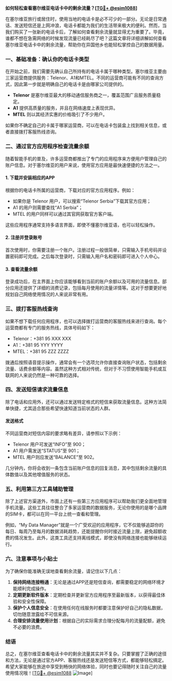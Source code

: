 **如何轻松查看塞尔维亚电话卡中的剩余流量？[[TG💪+ @esim1088](https://t.me/s/esim1088)]**

在塞尔维亚旅行或居住时，使用当地的电话卡是必不可少的一部分。无论是日常通话、发送短信还是上网冲浪，电话卡都能为我们的生活带来极大的便利。然而，当我们购买了一张新的电话卡后，了解如何查看剩余流量就显得尤为重要了。毕竟，谁都不想在急需网络的时候发现流量已经耗尽了吧？这篇文章将详细讲解如何查看塞尔维亚电话卡中的剩余流量，帮助你在异国他乡也能轻松掌控自己的数据用量。

### **一、基础准备：确认你的电话卡类型**

在开始之前，我们需要先确认自己所持有的电话卡属于哪种类型。塞尔维亚主要由三家运营商提供服务：Telenor、A1和MTEL。不同的运营商可能有不同的查询方式，因此第一步就是明确自己的电话卡是由哪家公司提供的。

- **Telenor** 是塞尔维亚最大的移动通信服务商之一，覆盖范围广且服务质量稳定。
- **A1** 提供高质量的服务，并且在网络速度上表现优异。
- **MTEL** 则以其经济实惠的价格吸引了不少用户。

如果你不确定自己的卡属于哪家运营商，可以在电话卡包装盒上找到相关信息，或者直接拨打客服热线咨询。

### **二、通过官方应用程序检查流量余额**

随着智能手机的普及，许多运营商都推出了专门的应用程序来方便用户管理自己的账户信息。对于塞尔维亚的用户来说，使用官方应用是最快速便捷的方法之一。

#### **1. 下载并安装相应的APP**
根据你的电话卡所属的运营商，下载对应的官方应用程序。例如：
- 如果你是 Telenor 用户，可以搜索“Telenor Serbia”下载其官方应用；
- A1 的用户则需要查找“A1 Serbia”；
- MTEL 的用户同样可以通过其官网获取官方客户端。

这些应用程序通常支持多语言界面，即使不懂塞尔维亚语，也可以轻松操作。

#### **2. 注册并登录账号**
首次使用时，你需要注册一个账户。注册过程一般很简单，只需输入手机号码并设置密码即可完成。之后每次登录时，只需输入用户名和密码即可进入个人中心。

#### **3. 查看流量余额**
登录成功后，在主界面上你应该能够看到当前的账户余额以及可用的流量信息。部分应用还提供了详细的消费记录，包括每月使用的流量详情等。这对于想要更好地规划自己网络使用情况的人来说非常有用。

### **三、拨打客服热线查询**

如果不想下载任何应用程序，也可以选择拨打运营商的客服热线来进行查询。每个运营商都有专门的服务热线，具体号码如下：

- Telenor：+381 95 XXX XXX
- A1：+381 95 YYY YYYY
- MTEL：+381 95 ZZZ ZZZZ

拨通后按照语音提示操作，通常会有一个选项允许你直接查询账户状态，包括剩余流量、话费余额等内容。虽然这种方式相对传统，但对于不习惯使用智能手机或互联网的人来说仍然是一种可靠的选择。

### **四、发送短信请求流量信息**

除了电话和应用外，还可以通过发送特定格式的短信来获取流量信息。这种方法简单快捷，尤其适合那些希望快速知道当前状态的人群。

#### **发送格式**
不同运营商对短信内容的要求略有差异，请参照以下示例：

- Telenor 用户可发送“INFO”至 900；
- A1 用户需发送“STATUS”至 901；
- MTEL 用户则应发送“BALANCE”至 902。

几分钟内，你将会收到一条包含当前账户信息的回复消息，其中包括剩余流量的具体数值以及其他增值服务的状态。

### **五、利用第三方工具辅助管理**

除了上述官方渠道外，市面上还有一些第三方应用程序可以帮助我们更全面地管理手机流量。这些工具往往整合了多家运营商的数据服务，无论你使用的是哪个品牌的SIM卡，都可以在同一平台上统一查看和管理。

例如，“My Data Manager”就是一个广受欢迎的应用程序，它不仅能够追踪你的每日、每周乃至每月的数据消耗趋势，还能提醒你何时接近流量上限，避免超额收费的情况发生。此外，这类工具还支持离线模式，即使没有网络连接也能够继续运行。

### **六、注意事项与小贴士**

为了确保你能准确无误地查看剩余流量，请记住以下几点：

1. **保持网络连接畅通**：无论是通过APP还是短信查询，都需要稳定的网络环境才能顺利完成操作。
2. **定期更新软件版本**：定期检查并更新官方应用程序至最新版本，以获得最佳体验和安全性保障。
3. **保护个人信息安全**：在使用任何在线服务时都要注意保护好自己的隐私数据，切勿随意泄露给不可信来源。
4. **合理安排流量使用计划**：根据自己的实际需求合理分配每月的流量配额，避免不必要的浪费。

### **结语**

总之，在塞尔维亚查看电话卡中的剩余流量其实并不复杂。只要掌握了正确的途径和方法，无论是通过官方APP、客服热线还是发送短信等方式，都能够轻松搞定。希望大家能够在旅途中享受到畅快的网络体验，同时也要记得随时关注自己的流量使用情况哦！[[TG💪+ @esim1088](https://t.me/s/esim1088) ![Image](https://i.postimg.cc/4NQfJmqS/Snipaste-2025-05-13-00-14-12.png)]